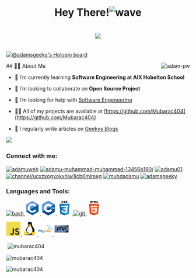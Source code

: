 <h1 align="center">Hey There!<img alt="wave" src="https://emojis.slackmojis.com/emojis/images/1588177020/8809/wave_hello.gif?1588177020" width="35"> 
<p align="center">
  <a href="https://github.com/DenverCoder1/readme-typing-svg"><img src="https://readme-typing-svg.herokuapp.com?lines=MUBARAK+MUHAMMAD+IBRAHIM;Computer+Science+Student;From+Gombe+State+Nigeria;Software+Engineering+student+@+Alx+hobelton+school&center=true&width=380&height=45"></a>
</p>
</h1>

[![@adamsgeeky's Holopin board](https://holopin.me/mubarac404)](https://holopin.io/@mubarac404)


<p><img align="right" src="https://github.com/Adam-pw/Adam-pw/blob/main/animation_500_kxa883sd.gif" alt="adam-pw" /></p>
## 🙋‍♂️ About Me

- 🌱 I’m currently learning **Software Engineering at AlX Hobelton School**

- 👯 I’m looking to collaborate on **Open Source Project**

- 🤝 I’m looking for help with [Software Engeneering ](https://github.com/mubarac404/personal_Software_Engineering_journey)

- 👨‍💻 All of my projects are available at [https://github.com/Mubarac404](https://github.com/Mubarac404)

- 📝 I regularly write articles on [Geekys Blogs](https://geekinnovativetechnology.blogspot.com/)

![](https://activity-graph.herokuapp.com/graph?username=Mubarac404&theme=react-dark&hide_border=true&area=true)
<h3 align="left">Connect with me:</h3>
<p align="left">
<a href="https://dev.to/adamuweb" target="blank"><img align="center" src="https://cdn.jsdelivr.net/npm/simple-icons@3.0.1/icons/dev-dot-to.svg" alt="adamuweb" height="30" width="40" /></a>
<a href="https://linkedin.com/in/adamu-muhammad-muhammad-13456b190/" target="blank"><img align="center" src="https://raw.githubusercontent.com/rahuldkjain/github-profile-readme-generator/master/src/images/icons/Social/linked-in-alt.svg" alt="adamu-muhammad-muhammad-13456b190/" height="30" width="40" /></a>
<a href="https://kaggle.com/adamu01" target="blank"><img align="center" src="https://raw.githubusercontent.com/rahuldkjain/github-profile-readme-generator/master/src/images/icons/Social/kaggle.svg" alt="adamu01" height="30" width="40" /></a>
<a href="https://www.youtube.com/c/channel/ucxzxogyokxhlw1icb6mlmeg" target="blank"><img align="center" src="https://raw.githubusercontent.com/rahuldkjain/github-profile-readme-generator/master/src/images/icons/Social/youtube.svg" alt="channel/ucxzxogyokxhlw1icb6mlmeg" height="30" width="40" /></a>
<a href="https://www.hackerrank.com/muhdadamu" target="blank"><img align="center" src="https://raw.githubusercontent.com/rahuldkjain/github-profile-readme-generator/master/src/images/icons/Social/hackerrank.svg" alt="muhdadamu" height="30" width="40" /></a>
<a href="https://www.leetcode.com/adamsgeeky" target="blank"><img align="center" src="https://raw.githubusercontent.com/rahuldkjain/github-profile-readme-generator/master/src/images/icons/Social/leet-code.svg" alt="adamsgeeky" height="30" width="40" /></a>
</p>
<h3 align="left">Languages and Tools:</h3>
<p align="left">
<!--  <a href="https://developer.android.com" target="_blank"> <img src="https://raw.githubusercontent.com/devicons/devicon/master/icons/android/android-original-wordmark.svg" alt="android" width="40" height="40"/> </a>  -->
<a href="https://www.gnu.org/software/bash/" target="_blank"> <img src="https://www.vectorlogo.zone/logos/gnu_bash/gnu_bash-icon.svg" alt="bash" width="40" height="40"/> </a> 
<a href="https://www.cprogramming.com/" target="_blank"> <img src="https://raw.githubusercontent.com/devicons/devicon/master/icons/c/c-original.svg" alt="c" width="40" height="40"/> </a> 
<a href="https://www.w3schools.com/cpp/" target="_blank"> <img src="https://raw.githubusercontent.com/devicons/devicon/master/icons/cplusplus/cplusplus-original.svg" alt="cplusplus" width="40" height="40"/> </a> 
<a href="https://www.w3schools.com/css/" target="_blank"> <img src="https://raw.githubusercontent.com/devicons/devicon/master/icons/css3/css3-original-wordmark.svg" alt="css3" width="40" height="40"/> </a> 
<a href="https://git-scm.com/" target="_blank"> <img src="https://www.vectorlogo.zone/logos/git-scm/git-scm-icon.svg" alt="git" width="40" height="40"/> </a>
<a href="https://www.w3.org/html/" target="_blank"> <img src="https://raw.githubusercontent.com/devicons/devicon/master/icons/html5/html5-original-wordmark.svg" alt="html5" width="40" height="40"/> </a> 
 
<!--  <a href="https://www.java.com" target="_blank"> <img src="https://raw.githubusercontent.com/devicons/devicon/master/icons/java/java-original.svg" alt="java" width="40" height="40"/> </a> -->
 
 <a href="https://developer.mozilla.org/en-US/docs/Web/JavaScript" target="_blank"> <img src="https://raw.githubusercontent.com/devicons/devicon/master/icons/javascript/javascript-original.svg" alt="javascript" width="40" height="40"/> </a>  <a href="https://www.linux.org/" target="_blank"> <img src="https://raw.githubusercontent.com/devicons/devicon/master/icons/linux/linux-original.svg" alt="linux" width="40" height="40"/> </a> 
 <a href="https://www.mysql.com/" target="_blank"> <img src="https://raw.githubusercontent.com/devicons/devicon/master/icons/mysql/mysql-original-wordmark.svg" alt="mysql" width="40" height="40"/> </a> 
<a href="https://www.php.net" target="_blank"> <img src="https://raw.githubusercontent.com/devicons/devicon/master/icons/php/php-original.svg" alt="php" width="40" height="40"/> </a>
<p>&nbsp;<img align="center" src="https://github-readme-stats.vercel.app/api?username=mubarac404&show_icons=true&locale=en" alt="mubarac404" /></p>

<p><img align="center" src="https://github-readme-streak-stats.herokuapp.com/?user=mubarac404&" alt="mubarac404" /></p>
<p align="left"> <img src="https://komarev.com/ghpvc/?username=&label=Profile%20views&color=0e75b6&style=flat" alt="mubarac404" /></p>

